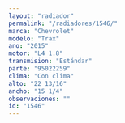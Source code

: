```yaml
---
layout: "radiador"
permalink: "/radiadores/1546/"
marca: "Chevrolet"
modelo: "Trax"
ano: "2015"
motor: "L4 1.8"
transmision: "Estándar"
parte: "95022259"
clima: "Con clima"
alto: "22 13/16"
ancho: "15 1/4"
observaciones: ""
id: "1546"
---
```


